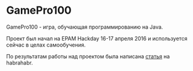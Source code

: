 # GamePro100

GamePro100 - игра, обучающая программированию на Java.

Проект был начал на EPAM Hackday 16-17 апреля 2016 и используется сейчас в целах самообучения.

По результатам работы над проектом была написана [статья](https://habrahabr.ru/post/332482/) на habrahabr.
